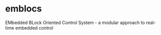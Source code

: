 # emblocs
EMbedded BLock Oriented Control System - a modular approach to real-time embedded control
